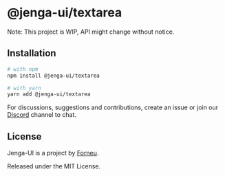 # @jenga-ui/textarea

Note: This project is WIP, API might change without notice.

## Installation

```sh
# with npm
npm install @jenga-ui/textarea

# with yarn
yarn add @jenga-ui/textarea
```

For discussions, suggestions and contributions, create an issue or join our [Discord](https://discord.gg/sHnHPnAPZj) channel to chat.

## License

Jenga-UI is a project by [Forneu](https://forneu.com).

Released under the MIT License.
